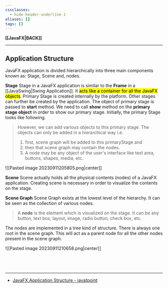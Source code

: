 ```yaml
---
cssclasses:
  - hide-header-underline-1
aliases: []
tags: []
---
```

**[[JavaFX|BACK]]**

---
## Application Structure
JavaFX application is divided hierarchically into three main components known as: Stage, Scene and, nodes.

**Stage**
Stage in a JavaFX application is similar to the **Frame** in a [[JavaSwing|Swing Application]]. It <mark class="hltr-lightgreen">acts like a container for all the JavaFX objects</mark>. Primary Stage is created internally by the platform. Other stages can further be created by the application. The object of primary stage is passed to **start** method. We need to call **show** method on the **primary stage object** in order to show our primary stage. Initially, the primary Stage looks like following.
> However, we can add various objects to this primary stage. The objects can only be added in a hierarchical way i.e. 
>1. first, scene graph will be added to this primaryStage and 
>2. then that scene graph may contain the nodes. 
>3. A node may be any object of the user's interface like text area, buttons, shapes, media, etc.

![[Pasted image 20230911205805.png|center]]

**Scene**
Scene actually holds all the physical contents (nodes) of a JavaFX application. Creating scene is necessary in order to visualize the contents on the stage.

**Scene Graph**
Scene Graph exists at the lowest level of the hierarchy. It can be seen as the collection of various nodes. 
> A **node** is the element which is visualized on the stage. It can be any button, text box, layout, image, radio button, check box, etc.

The nodes are implemented in a tree kind of structure. There is always one root in the scene graph. This will act as a parent node for all the other nodes present in the scene graph.

![[Pasted image 20230911210658.png|center]]

<br>

# 
---
- [JavaFX Application Structure - javatpoint](https://www.javatpoint.com/javafx-application-structure)